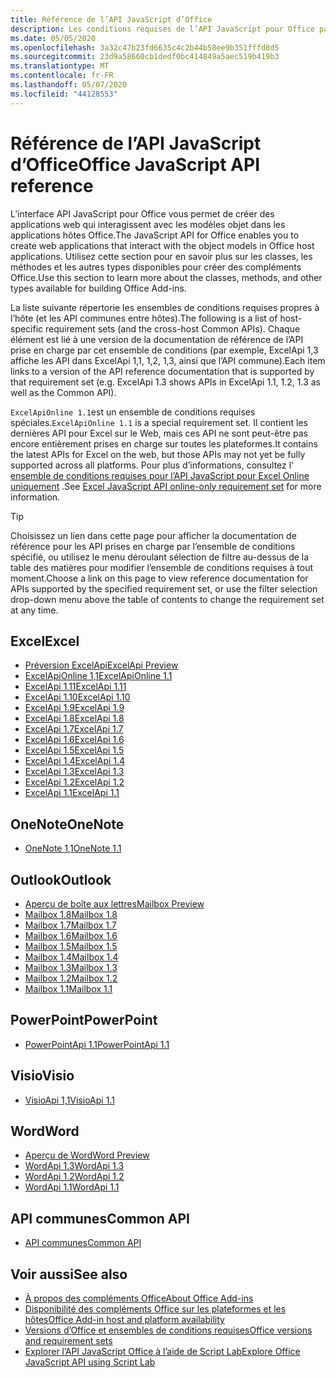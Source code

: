 ```yaml
---
title: Référence de l’API JavaScript d’Office
description: Les conditions requises de l’API JavaScript pour Office par hôte.
ms.date: 05/05/2020
ms.openlocfilehash: 3a32c47b23fd6635c4c2b44b58ee9b351fffd8d5
ms.sourcegitcommit: 23d9a58660cb1dedf0bc414849a5aec519b419b3
ms.translationtype: MT
ms.contentlocale: fr-FR
ms.lasthandoff: 05/07/2020
ms.locfileid: "44128553"
---
```

# <a name="office-javascript-api-reference"></a><span data-ttu-id="99197-103">Référence de l’API JavaScript d’Office</span><span class="sxs-lookup"><span data-stu-id="99197-103">Office JavaScript API reference</span></span>

<span data-ttu-id="99197-104">L’interface API JavaScript pour Office vous permet de créer des applications web qui interagissent avec les modèles objet dans les applications hôtes Office.</span><span class="sxs-lookup"><span data-stu-id="99197-104">The JavaScript API for Office enables you to create web applications that interact with the object models in Office host applications.</span></span> <span data-ttu-id="99197-105">Utilisez cette section pour en savoir plus sur les classes, les méthodes et les autres types disponibles pour créer des compléments Office.</span><span class="sxs-lookup"><span data-stu-id="99197-105">Use this section to learn more about the classes, methods, and other types available for building Office Add-ins.</span></span>

<span data-ttu-id="99197-106">La liste suivante répertorie les ensembles de conditions requises propres à l’hôte (et les API communes entre hôtes).</span><span class="sxs-lookup"><span data-stu-id="99197-106">The following is a list of host-specific requirement sets (and the cross-host Common APIs).</span></span> <span data-ttu-id="99197-107">Chaque élément est lié à une version de la documentation de référence de l’API prise en charge par cet ensemble de conditions (par exemple, ExcelApi 1,3 affiche les API dans ExcelApi 1,1, 1,2, 1,3, ainsi que l’API commune).</span><span class="sxs-lookup"><span data-stu-id="99197-107">Each item links to a version of the API reference documentation that is supported by that requirement set (e.g. ExcelApi 1.3 shows APIs in ExcelApi 1.1, 1.2, 1.3 as well as the Common API).</span></span>

<span data-ttu-id="99197-108">`ExcelApiOnline 1.1`est un ensemble de conditions requises spéciales.</span><span class="sxs-lookup"><span data-stu-id="99197-108">`ExcelApiOnline 1.1` is a special requirement set.</span></span> <span data-ttu-id="99197-109">Il contient les dernières API pour Excel sur le Web, mais ces API ne sont peut-être pas encore entièrement prises en charge sur toutes les plateformes.</span><span class="sxs-lookup"><span data-stu-id="99197-109">It contains the latest APIs for Excel on the web, but those APIs may not yet be fully supported across all platforms.</span></span> <span data-ttu-id="99197-110">Pour plus d’informations, consultez l' [ensemble de conditions requises pour l’API JavaScript pour Excel Online uniquement](/office/dev/add-ins/reference/requirement-sets/excel-api-online-requirement-set) .</span><span class="sxs-lookup"><span data-stu-id="99197-110">See [Excel JavaScript API online-only requirement set](/office/dev/add-ins/reference/requirement-sets/excel-api-online-requirement-set) for more information.</span></span>

> [!TIP]
> <span data-ttu-id="99197-111">Choisissez un lien dans cette page pour afficher la documentation de référence pour les API prises en charge par l’ensemble de conditions spécifié, ou utilisez le menu déroulant sélection de filtre au-dessus de la table des matières pour modifier l’ensemble de conditions requises à tout moment.</span><span class="sxs-lookup"><span data-stu-id="99197-111">Choose a link on this page to view reference documentation for APIs supported by the specified requirement set, or use the filter selection drop-down menu above the table of contents to change the requirement set at any time.</span></span>

## <a name="excel"></a><span data-ttu-id="99197-112">Excel</span><span class="sxs-lookup"><span data-stu-id="99197-112">Excel</span></span>

- [<span data-ttu-id="99197-113">Préversion ExcelApi</span><span class="sxs-lookup"><span data-stu-id="99197-113">ExcelApi Preview</span></span>](/javascript/api/excel?view=excel-js-preview)
- [<span data-ttu-id="99197-114">ExcelApiOnline 1,1</span><span class="sxs-lookup"><span data-stu-id="99197-114">ExcelApiOnline 1.1</span></span>](/javascript/api/excel?view=excel-js-online)
- [<span data-ttu-id="99197-115">ExcelApi 1,11</span><span class="sxs-lookup"><span data-stu-id="99197-115">ExcelApi 1.11</span></span>](/javascript/api/excel?view=excel-js-1.11)
- [<span data-ttu-id="99197-116">ExcelApi 1.10</span><span class="sxs-lookup"><span data-stu-id="99197-116">ExcelApi 1.10</span></span>](/javascript/api/excel?view=excel-js-1.10)
- [<span data-ttu-id="99197-117">ExcelApi 1.9</span><span class="sxs-lookup"><span data-stu-id="99197-117">ExcelApi 1.9</span></span>](/javascript/api/excel?view=excel-js-1.9)
- [<span data-ttu-id="99197-118">ExcelApi 1.8</span><span class="sxs-lookup"><span data-stu-id="99197-118">ExcelApi 1.8</span></span>](/javascript/api/excel?view=excel-js-1.8)
- [<span data-ttu-id="99197-119">ExcelApi 1.7</span><span class="sxs-lookup"><span data-stu-id="99197-119">ExcelApi 1.7</span></span>](/javascript/api/excel?view=excel-js-1.7)
- [<span data-ttu-id="99197-120">ExcelApi 1.6</span><span class="sxs-lookup"><span data-stu-id="99197-120">ExcelApi 1.6</span></span>](/javascript/api/excel?view=excel-js-1.6)
- [<span data-ttu-id="99197-121">ExcelApi 1.5</span><span class="sxs-lookup"><span data-stu-id="99197-121">ExcelApi 1.5</span></span>](/javascript/api/excel?view=excel-js-1.5)
- [<span data-ttu-id="99197-122">ExcelApi 1.4</span><span class="sxs-lookup"><span data-stu-id="99197-122">ExcelApi 1.4</span></span>](/javascript/api/excel?view=excel-js-1.4)
- [<span data-ttu-id="99197-123">ExcelApi 1.3</span><span class="sxs-lookup"><span data-stu-id="99197-123">ExcelApi 1.3</span></span>](/javascript/api/excel?view=excel-js-1.3)
- [<span data-ttu-id="99197-124">ExcelApi 1.2</span><span class="sxs-lookup"><span data-stu-id="99197-124">ExcelApi 1.2</span></span>](/javascript/api/excel?view=excel-js-1.2)
- [<span data-ttu-id="99197-125">ExcelApi 1.1</span><span class="sxs-lookup"><span data-stu-id="99197-125">ExcelApi 1.1</span></span>](/javascript/api/excel?view=excel-js-1.1)

## <a name="onenote"></a><span data-ttu-id="99197-126">OneNote</span><span class="sxs-lookup"><span data-stu-id="99197-126">OneNote</span></span>

- [<span data-ttu-id="99197-127">OneNote 1,1</span><span class="sxs-lookup"><span data-stu-id="99197-127">OneNote 1.1</span></span>](/javascript/api/onenote?view=onenote-js-1.1)

## <a name="outlook"></a><span data-ttu-id="99197-128">Outlook</span><span class="sxs-lookup"><span data-stu-id="99197-128">Outlook</span></span>

- [<span data-ttu-id="99197-129">Aperçu de boîte aux lettres</span><span class="sxs-lookup"><span data-stu-id="99197-129">Mailbox Preview</span></span>](/javascript/api/outlook?view=outlook-js-preview)
- [<span data-ttu-id="99197-130">Mailbox 1.8</span><span class="sxs-lookup"><span data-stu-id="99197-130">Mailbox 1.8</span></span>](/javascript/api/outlook?view=outlook-js-1.8)
- [<span data-ttu-id="99197-131">Mailbox 1.7</span><span class="sxs-lookup"><span data-stu-id="99197-131">Mailbox 1.7</span></span>](/javascript/api/outlook?view=outlook-js-1.7)
- [<span data-ttu-id="99197-132">Mailbox 1.6</span><span class="sxs-lookup"><span data-stu-id="99197-132">Mailbox 1.6</span></span>](/javascript/api/outlook?view=outlook-js-1.6)
- [<span data-ttu-id="99197-133">Mailbox 1.5</span><span class="sxs-lookup"><span data-stu-id="99197-133">Mailbox 1.5</span></span>](/javascript/api/outlook?view=outlook-js-1.5)
- [<span data-ttu-id="99197-134">Mailbox 1.4</span><span class="sxs-lookup"><span data-stu-id="99197-134">Mailbox 1.4</span></span>](/javascript/api/outlook?view=outlook-js-1.4)
- [<span data-ttu-id="99197-135">Mailbox 1.3</span><span class="sxs-lookup"><span data-stu-id="99197-135">Mailbox 1.3</span></span>](/javascript/api/outlook?view=outlook-js-1.3)
- [<span data-ttu-id="99197-136">Mailbox 1.2</span><span class="sxs-lookup"><span data-stu-id="99197-136">Mailbox 1.2</span></span>](/javascript/api/outlook?view=outlook-js-1.2)
- [<span data-ttu-id="99197-137">Mailbox 1.1</span><span class="sxs-lookup"><span data-stu-id="99197-137">Mailbox 1.1</span></span>](/javascript/api/outlook?view=outlook-js-1.1)

## <a name="powerpoint"></a><span data-ttu-id="99197-138">PowerPoint</span><span class="sxs-lookup"><span data-stu-id="99197-138">PowerPoint</span></span>

- [<span data-ttu-id="99197-139">PowerPointApi 1.1</span><span class="sxs-lookup"><span data-stu-id="99197-139">PowerPointApi 1.1</span></span>](/javascript/api/powerpoint?view=powerpoint-js-1.1)

## <a name="visio"></a><span data-ttu-id="99197-140">Visio</span><span class="sxs-lookup"><span data-stu-id="99197-140">Visio</span></span>

- [<span data-ttu-id="99197-141">VisioApi 1,1</span><span class="sxs-lookup"><span data-stu-id="99197-141">VisioApi 1.1</span></span>](/javascript/api/visio?view=visio-js-1.1)

## <a name="word"></a><span data-ttu-id="99197-142">Word</span><span class="sxs-lookup"><span data-stu-id="99197-142">Word</span></span>

- [<span data-ttu-id="99197-143">Aperçu de Word</span><span class="sxs-lookup"><span data-stu-id="99197-143">Word Preview</span></span>](/javascript/api/word?view=word-js-preview)
- [<span data-ttu-id="99197-144">WordApi 1.3</span><span class="sxs-lookup"><span data-stu-id="99197-144">WordApi 1.3</span></span>](/javascript/api/word?view=word-js-1.3)
- [<span data-ttu-id="99197-145">WordApi 1.2</span><span class="sxs-lookup"><span data-stu-id="99197-145">WordApi 1.2</span></span>](/javascript/api/word?view=word-js-1.2)
- [<span data-ttu-id="99197-146">WordApi 1.1</span><span class="sxs-lookup"><span data-stu-id="99197-146">WordApi 1.1</span></span>](/javascript/api/word?view=word-js-1.1)

## <a name="common-api"></a><span data-ttu-id="99197-147">API communes</span><span class="sxs-lookup"><span data-stu-id="99197-147">Common API</span></span>

- [<span data-ttu-id="99197-148">API communes</span><span class="sxs-lookup"><span data-stu-id="99197-148">Common API</span></span>](/javascript/api/office?view=common-js)

## <a name="see-also"></a><span data-ttu-id="99197-149">Voir aussi</span><span class="sxs-lookup"><span data-stu-id="99197-149">See also</span></span>

- [<span data-ttu-id="99197-150">À propos des compléments Office</span><span class="sxs-lookup"><span data-stu-id="99197-150">About Office Add-ins</span></span>](/office/dev/add-ins/overview)
- [<span data-ttu-id="99197-151">Disponibilité des compléments Office sur les plateformes et les hôtes</span><span class="sxs-lookup"><span data-stu-id="99197-151">Office Add-in host and platform availability</span></span>](/office/dev/add-ins/overview/office-add-in-availability)
- [<span data-ttu-id="99197-152">Versions d’Office et ensembles de conditions requises</span><span class="sxs-lookup"><span data-stu-id="99197-152">Office versions and requirement sets</span></span>](/office/dev/add-ins/develop/office-versions-and-requirement-sets)
- [<span data-ttu-id="99197-153">Explorer l’API JavaScript Office à l’aide de Script Lab</span><span class="sxs-lookup"><span data-stu-id="99197-153">Explore Office JavaScript API using Script Lab</span></span>](/office/dev/add-ins/overview/explore-with-script-lab)
